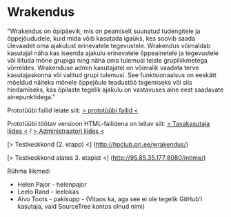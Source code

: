 ﻿﻿Wrakendus
=========

"Wrakendus on õpipäevik, mis on peamiselt suunatud tudengitele ja õppejõududele, kuid mida võib kasutada igaüks, kes soovib saada ülevaadet oma ajakulust erinevatele tegevustele. 
Wrakendus võimaldab kasutajal näha kas iseenda ajakulu erinevatele õppeainetele ja tegevustele või liituda mõne grupiga ning näha oma tulemusi teiste grupiliikmetega võrreldes.
Wrakenduse admin kasutajatel on võimalik vaadata terve kasutajaskonna või valitud grupi tulemusi. See funktsionaalsus on eeskätt mõeldud näiteks mõnele õppejõule teadustöö tegemiseks või siis hindamiseks, kas õpilaste tegelik ajakulu on vastavuses aine eest saadavate ainepunktidega."


Prototüübi failid leiate siit: [> prototüübi failid <](https://github.com/pakisupp/Wrakendus/tree/master/prototyyp)

Prototüübi töötav versioon HTML-failidena on leitav siit: [> Tavakasutaja liides <](http://hpclub.pri.ee/wrakendus/prototyyp/user) / [> Administraatori liides <](http://hpclub.pri.ee/wrakendus/prototyyp/admin)

[> Testkeskkond (2. etapp) <] (http://hpclub.pri.ee/wrakendus/)

[> Testkeskkond alates 3. etapist <] (http://95.85.35.177:8080/intime/)

Rühma liikmed:
* Helen Pajor - helenpajor
* Leelo Rand - leelokas
* Aivo Toots - pakisupp - (Vitaos ka, aga see ei ole tegelik GitHub'i kasutaja, vaid SourceTree kontos olnud nimi)


